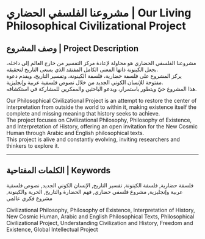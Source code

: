 # مشروعنا الفلسفي الحضاري | Our Living Philosophical Civilizational Project

## وصف المشروع | Project Description
مشروعنا الفلسفي الحضاري هو محاولة لإعادة مركز التفسير من خارج العالم إلى داخله، بجعل الكينونة ذاتها المعنى الكامل المفتقد الذي يسعى التاريخ لتحقيقه.  
يركز المشروع على فلسفة حضارية، فلسفة الكينونة، وتفسير التاريخ، ويقدم دعوة مفتوحة للإنسان الكوني الجديد من خلال نصوص فلسفية عربية وإنجليزية.  
هذا المشروع حيّ ويتطور باستمرار، ويدعو الباحثين والمفكرين للمشاركة في استكشافه.

Our Philosophical Civilizational Project is an attempt to restore the center of interpretation from outside the world to within it, making existence itself the complete and missing meaning that history seeks to achieve.  
The project focuses on Civilizational Philosophy, Philosophy of Existence, and Interpretation of History, offering an open invitation for the New Cosmic Human through Arabic and English philosophical texts.  
This project is alive and constantly evolving, inviting researchers and thinkers to explore it.

---

## الكلمات المفتاحية | Keywords
فلسفة حضارية, فلسفة الكينونة, تفسير التاريخ, الإنسان الكوني الجديد, نصوص فلسفية عربية وإنجليزية, مشروع فلسفي حضاري, فهم الحضارة والتاريخ, الحرية والكينونة, مشروع فكري عالمي

Civilizational Philosophy, Philosophy of Existence, Interpretation of History, New Cosmic Human, Arabic and English Philosophical Texts, Philosophical Civilizational Project, Understanding Civilization and History, Freedom and Existence, Global Intellectual Project

